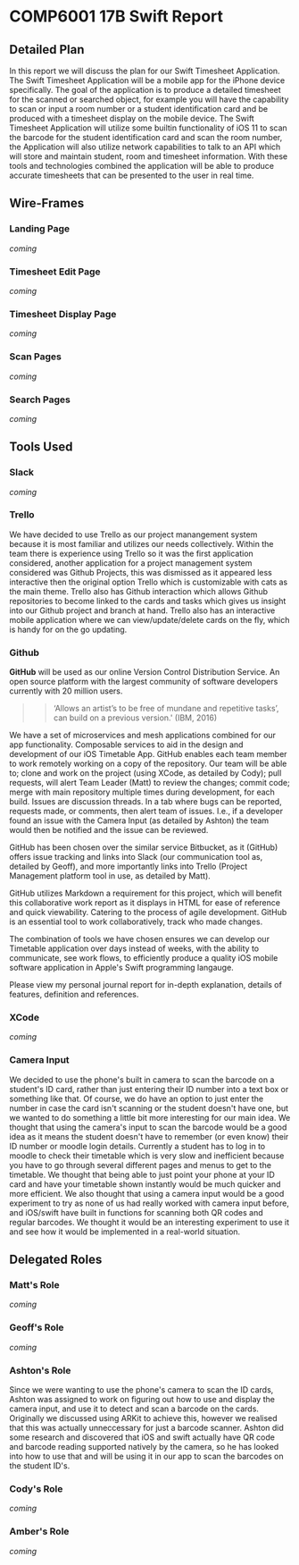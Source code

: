 # COMP6001 17B Swift Report


## Detailed Plan
In this report we will discuss the plan for our Swift Timesheet Application. The Swift Timesheet Application will be a mobile app for the iPhone device specifically. The goal of the application is to produce a detailed timesheet for the scanned or searched object, for example you will have the capability to scan or input a room number or a student identification card and be produced with a timesheet display on the mobile device. The Swift Timesheet Application will utilize some builtin functionality of iOS 11 to scan the barcode for the student identification card and scan the room number, the Application will also utilize network capabilities to talk to an API which will store and maintain student, room and timesheet information. With these tools and technologies combined the application will be able to produce accurate timesheets that can be presented to the user in real time.

## Wire-Frames

### Landing Page
_coming_

### Timesheet Edit Page
_coming_

### Timesheet Display Page
_coming_

### Scan Pages
_coming_

### Search Pages
_coming_


## Tools Used

### Slack
_coming_

### Trello
We have decided to use Trello as our project manangement system because it is most familiar and utilizes our needs collectively. Within the team there is experience using Trello so it was the first application considered, another application for a project management system considered was Github Projects, this was dismissed as it appeared less interactive then the original option Trello which is customizable with cats as the main theme. Trello also has Github interaction which allows Github repositories to become linked to the cards and tasks which gives us insight into our Github project and branch at hand. Trello also has an interactive mobile application where we can view/update/delete cards on the fly, which is handy for on the go updating.

### Github 
 **GitHub** will be used as our online Version Control Distribution Service. An open source platform with the largest community of software developers currently with 20 million users.
  
>>‘Allows an artist’s to be free of  mundane and repetitive tasks’, can build on a previous version.' (IBM, 2016)

We have a set of microservices and mesh applications combined for our app functionality. Composable services to aid in the design and development of our iOS Timetable App. GitHub enables each team member to work remotely working on a copy of the repository. 
Our team will be able to; clone and work on the project (using XCode, as detailed by Cody); pull requests, will alert Team Leader (Matt) to review the changes;  commit code; merge with main repository multiple times during development, for each build.  Issues are discussion threads. In a tab where bugs can be reported, requests made, or comments, then alert team of issues.  I.e., if a developer found an issue with the Camera Input (as detailed by Ashton) the team would then be notified and the issue can be reviewed.

GitHub has been chosen over the similar service Bitbucket, as it (GitHub) offers issue tracking and links into Slack (our communication tool as, detailed by Geoff), and more importantly links into Trello (Project Management platform tool in use, as detailed by Matt).   

GitHub utilizes Markdown a requirement for this project, which will benefit this collaborative work report as it displays in HTML for ease of reference and quick viewability. Catering to the process of agile development. GitHub is an essential tool to work collaboratively, track who made changes. 
 
The combination of tools we have chosen ensures we can develop our Timetable application over days instead of weeks, with the ability to communicate, see work flows, to efficiently produce a quality iOS mobile software application in Apple's Swift programming langauge.
 
Please view my personal journal report for in-depth explanation, details of features, definition and references. 

### XCode
_coming_

### Camera Input
We decided to use the phone's built in camera to scan the barcode on a student's ID card, rather than just entering their ID number into a text box or something like that. Of course, we do have an option to just enter the number in case the card isn't scanning or the student doesn't have one, but we wanted to do something a little bit more interesting for our main idea. We thought that using the camera's input to scan the barcode would be a good idea as it means the student doesn't have to remember (or even know) their ID number or moodle login details. Currently a student has to log in to moodle to check their timetable which is very slow and inefficient because you have to go through several different pages and menus to get to the timetable. We thought that being able to just point your phone at your ID card and have your timetable shown instantly would be much quicker and more efficient. We also thought that using a camera input would be a good experiment to try as none of us had really worked with camera input before, and iOS/swift have built in functions for scanning both QR codes and regular barcodes. We thought it would be an interesting experiment to use it and see how it would be implemented in a real-world situation.


## Delegated Roles

### Matt's Role
_coming_

### Geoff's Role
_coming_

### Ashton's Role
Since we were wanting to use the phone's camera to scan the ID cards, Ashton was assigned to work on figuring out how to use and display the camera input, and use it to detect and scan a barcode on the cards. Originally we discussed using ARKit to achieve this, however we realised that this was actually unneccessary for just a barcode scanner. Ashton did some research and discovered that iOS and swift actually have QR code and barcode reading supported natively by the camera, so he has looked into how to use that and will be using it in our app to scan the barcodes on the student ID's. 

### Cody's Role
_coming_

### Amber's Role
_coming_
